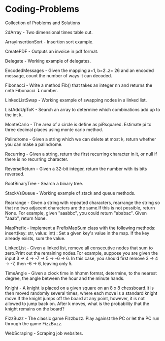 # Coding-Problems
Collection of Problems and Solutions

2dArray - Two dimensional times table out.

ArrayInsertionSort - Insertion sort example.

CreatePDF - Outputs an invoice in pdf format.

Delegate - Working example of delegates.

EncodedMessages - Given the mapping a=1, b=2..z= 26 and an encoded message, count the number of ways it can decoded.

Fibonacci - Write a method Fib() that takes an integer nn and returns the nnth Fibonacci ↴ number.

LinkedListSwap - Working example of swapping nodes in a linked list.

ListAddUpToK - Search an array to determine which combinations add up to the int k.

MonteCarlo - The area of a circle is define as piRsquared. Estimate pi to three decimal places using monte carlo method.

Palindrome - Given a string which we can delete at most k, return whether you can make a palindrome.

Recurring - Given a string, return the first recurring character in it, or null if there is no recurring character.

ReverseReturn - Given a 32-bit integer, return the number with its bits reversed.

RootBinaryTree - Search a binary tree.

StackVsQueue - Working example of stack and queue methods.

Rearrange - Given a string with repeated characters, rearrange the string so that no two adjacent characters are the same.If this is not possible, return None. For example, given "aaabbc", you could return "ababac". Given "aaab", return None.

MapPrefix - Implement a PrefixMapSum class with the following methods: insert(key: str, value: int) : Set a given key's value in the map. If the key already exists, sum the value.

LinkedList - Given a linked list, remove all consecutive nodes that sum to zero.Print out the remaining nodes.For example, suppose you are given the input 3 -> 4 -> -7 -> 5 -> -6 -> 6. In this case, you should first remove 3 -> 4 -> -7, then -6 -> 6, leaving only 5.

TimeAngle - Given a clock time in hh:mm format, determine, to the nearest degree, the angle between the hour and the minute hands.

Knight - A knight is placed on a given square on an 8 x 8 chessboard.It is then moved randomly several times, where each move is a standard knight move.If the knight jumps off the board at any point, however, it is not allowed to jump back on. After k moves, what is the probability that the knight remains on the board?

FizzBuzz - The classic game Fizzbuzz. Play against the PC or let the PC run through the game FizzBuzz.

WebScraping - Scraping job websites.


